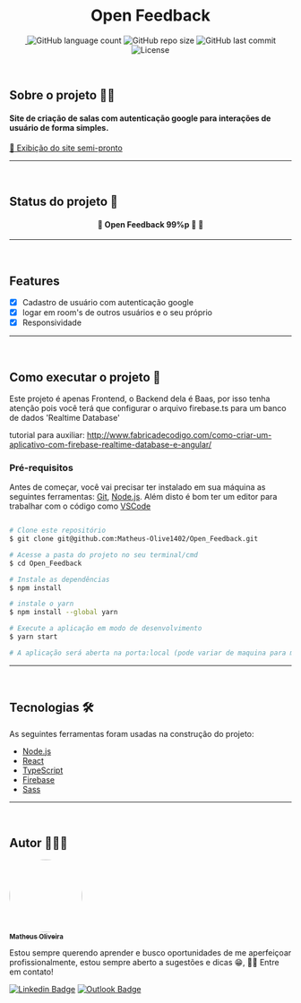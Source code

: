 <h1 align="center">Open Feedback</h1>


<p align="center"> 
 <a href="https://www.linkedin.com/in/matheusoliveiradev/">
 <img alt="" src="https://img.shields.io/badge/feito%20pelo-Matheus-blue">
 </a>
<img alt="GitHub language count" src="https://img.shields.io/github/languages/count/Matheus-Olive1402/Open_Feedback">
<img alt="GitHub repo size" src="https://img.shields.io/github/repo-size/Matheus-Olive1402/Open_Feedback">
<img alt="GitHub last commit" src="https://img.shields.io/github/last-commit/Matheus-Olive1402/Open_Feedback">
<img alt="License" src="https://img.shields.io/badge/license-MIT-brightgreen">
</p>
<br>


## Sobre o projeto 👨‍💻 
<h4> Site de criação de salas com autenticação google para interações de usuário de forma simples. </h4>
<p>
    <a href="https://site-open-feedback.netlify.app/">🔗 Exibição do site semi-pronto </a>
</p>

---
<br>


## Status do projeto 🔧
<h4 align="center"> 
	🚧  Open Feedback 99%p 🚀  🚧 <br>
</h4>

---
<br>

## Features
- [x] Cadastro de usuário com autenticação google
- [x] logar em room's de outros usuários e o seu próprio
- [x] Responsividade

---
<br>

## Como executar o projeto 🚀

Este projeto é apenas Frontend, o Backend dela é Baas, por isso tenha atenção pois você terá que configurar o arquivo firebase.ts para um banco de dados 'Realtime Database'

tutorial para auxiliar: http://www.fabricadecodigo.com/como-criar-um-aplicativo-com-firebase-realtime-database-e-angular/


### Pré-requisitos

Antes de começar, você vai precisar ter instalado em sua máquina as seguintes ferramentas:
[Git](https://git-scm.com), [Node.js](https://nodejs.org/en/). 
Além disto é bom ter um editor para trabalhar com o código como [VSCode](https://code.visualstudio.com/)

```bash

# Clone este repositório
$ git clone git@github.com:Matheus-Olive1402/Open_Feedback.git

# Acesse a pasta do projeto no seu terminal/cmd
$ cd Open_Feedback

# Instale as dependências
$ npm install

# instale o yarn
$ npm install --global yarn

# Execute a aplicação em modo de desenvolvimento
$ yarn start

# A aplicação será aberta na porta:local (pode variar de maquina para maquina)

```
---
<br>

## Tecnologias 🛠

As seguintes ferramentas foram usadas na construção do projeto:

- [Node.js](https://nodejs.org/en/)
- [React](https://pt-br.reactjs.org/)
- [TypeScript](https://www.typescriptlang.org/)
- [Firebase](https://firebase.google.com/?hl=pt)
- [Sass](https://sass-lang.com/)

---
<br>

## Autor 🎨👨‍🎨

<a href="https://github.com/Matheus-Olive1402">
 <img style="border-radius: 50%;" src="https://avatars.githubusercontent.com/u/79922865?v=4" width="130px;" alt=""/>
 <br />
 <sub><b>Matheus Oliveira</b></sub></a>


Estou sempre querendo aprender e busco oportunidades de me aperfeiçoar profissionalmente, estou sempre aberto a sugestões e dicas 😁, 👋🏽 Entre em contato!

[![Linkedin Badge](https://img.shields.io/badge/-Matheus-blue?style=flat-square&logo=Linkedin&logoColor=white&link=https://www.linkedin.com/in/matheusoliveiradev/)](https://www.linkedin.com/in/matheusoliveiradev/) [![Outlook Badge](https://img.shields.io/badge/-matheus.olive1402@hotmail.com-blue?style=flat-square&logo=Gmail&logoColor=white&link=mailto:matheus.olive1402@hotmail.com)](mailto:matheus.olive1402@hotmail.com)
